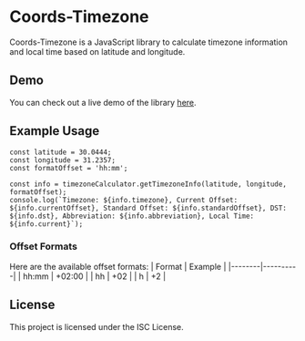 # Coords-Timezone

Coords-Timezone is a JavaScript library to calculate timezone information and local time based on latitude and longitude.

## Demo
You can check out a live demo of the library [here](https://eer50.github.io/coords-timezone/).

## Example Usage
```
const latitude = 30.0444;
const longitude = 31.2357;
const formatOffset = 'hh:mm';

const info = timezoneCalculator.getTimezoneInfo(latitude, longitude, formatOffset);
console.log(`Timezone: ${info.timezone}, Current Offset: ${info.currentOffset}, Standard Offset: ${info.standardOffset}, DST: ${info.dst}, Abbreviation: ${info.abbreviation}, Local Time: ${info.current}`);

```
### Offset Formats  
Here are the available offset formats:
| Format | Example  |
|--------|----------|
| hh:mm  |  +02:00  |
| hh     |  +02     |
| h      |  +2      |

## License
This project is licensed under the ISC License.
